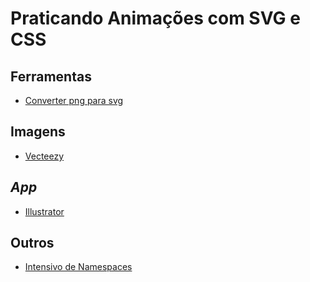 # Praticando Animações com **SVG** e **CSS**

## Ferramentas
- [Converter png para svg](https://www.adobe.com/br/express/feature/image/convert/png-to-svg)

## Imagens
- [Vecteezy](https://pt.vecteezy.com/)

## *App*
- [Illustrator](https://www.adobe.com/br/products/illustrator/free-trial-download.html)

## Outros
- [Intensivo de Namespaces](https://developer.mozilla.org/pt-BR/docs/Web/SVG/Namespaces_Crash_Course)
